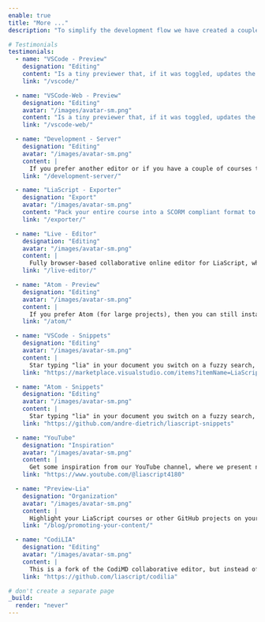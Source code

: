 ```yaml
---
enable: true
title: "More ..."
description: "To simplify the development flow we have created a couple of tools that you can use for free to create, export, and to share your educational content"

# Testimonials
testimonials:
  - name: "VSCode - Preview"
    designation: "Editing"
    content: "Is a tiny previewer that, if it was toggled, updates the view on your course each time you save your document."
    link: "/vscode/"

  - name: "VSCode-Web - Preview"
    designation: "Editing"
    avatar: "/images/avatar-sm.png"
    content: "Is a tiny previewer that, if it was toggled, updates the view on your course each time you save your document."
    link: "/vscode-web/"

  - name: "Development - Server"
    designation: "Editing"
    avatar: "/images/avatar-sm.png"
    content: |
      If you prefer another editor or if you have a couple of courses that you want to test locally, then you should try out this open-source project...
    link: "/development-server/"

  - name: "LiaScript - Exporter"
    designation: "Export"
    avatar: "/images/avatar-sm.png"
    content: "Pack your entire course into a SCORM compliant format to upload it to the most common Learning Management Systems (LMS)."
    link: "/exporter/"

  - name: "Live - Editor"
    designation: "Editing"
    avatar: "/images/avatar-sm.png"
    content: |
      Fully browser-based collaborative online editor for LiaScript, which can directly export your courses to GitHub-gist.
    link: "/live-editor/"

  - name: "Atom - Preview"
    designation: "Editing"
    avatar: "/images/avatar-sm.png"
    content: |
      If you prefer Atom (for large projects), then you can still install a preview and a snippets plugin. See the installation procedure here.
    link: "/atom/"

  - name: "VSCode - Snippets"
    designation: "Editing"
    avatar: "/images/avatar-sm.png"
    content: |
      Star typing "lia" in your document you switch on a fuzzy search, that contains a lot of LiaScript help, examples, and snippets.
    link: "https://marketplace.visualstudio.com/items?itemName=LiaScript.liascript-snippets"

  - name: "Atom - Snippets"
    designation: "Editing"
    avatar: "/images/avatar-sm.png"
    content: |
      Star typing "lia" in your document you switch on a fuzzy search, that contains a lot of LiaScript help, examples, and snippets.
    link: "https://github.com/andre-dietrich/liascript-snippets"

  - name: "YouTube"
    designation: "Inspiration"
    avatar: "/images/avatar-sm.png"
    content: |
      Get some inspiration from our YouTube channel, where we present new features, courses, and other LiaScript related stuff.
    link: "https://www.youtube.com/@liascript4180"

  - name: "Preview-Lia"
    designation: "Organization"
    avatar: "/images/avatar-sm.png"
    content: |
      Highlight your LiaScript courses or other GitHub projects on your personal website/blog with the help of this web component.
    link: "/blog/promoting-your-content/"

  - name: "CodiLIA"
    designation: "Editing"
    avatar: "/images/avatar-sm.png"
    content: |
      This is a fork of the CodiMD collaborative editor, but instead of creating static documents it allows to create in the LiaScript-way...
    link: "https://github.com/liascript/codilia"

# don't create a separate page
_build:
  render: "never"
---
```

